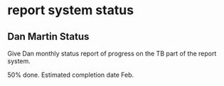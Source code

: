 # report system status

## Dan Martin Status

Give Dan monthly status report of progress on the TB part of the report system.

50% done.  Estimated completion date Feb.

